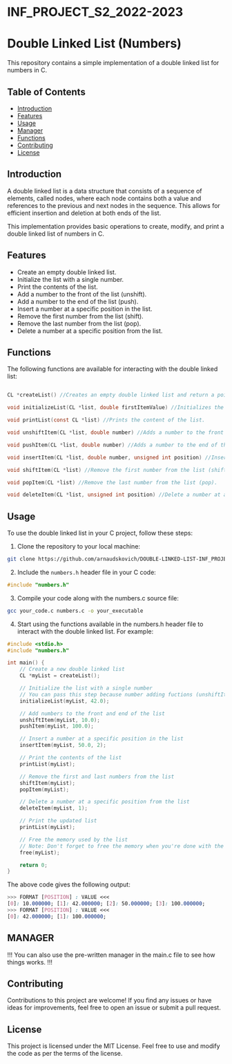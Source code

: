 # INF_PROJECT_S2_2022-2023
# Double Linked List (Numbers)

This repository contains a simple implementation of a double linked list for numbers in C.

## Table of Contents

- [Introduction](#introduction)
- [Features](#features)
- [Usage](#usage)
- [Manager](#manager)
- [Functions](#functions)
- [Contributing](#contributing)
- [License](#license)

## Introduction

A double linked list is a data structure that consists of a sequence of elements, called nodes, where each node contains both a value and references to the previous and next nodes in the sequence. This allows for efficient insertion and deletion at both ends of the list.

This implementation provides basic operations to create, modify, and print a double linked list of numbers in C.

## Features

- Create an empty double linked list.
- Initialize the list with a single number.
- Print the contents of the list.
- Add a number to the front of the list (unshift).
- Add a number to the end of the list (push).
- Insert a number at a specific position in the list.
- Remove the first number from the list (shift).
- Remove the last number from the list (pop).
- Delete a number at a specific position from the list.

## Functions

The following functions are available for interacting with the double linked list:
```c

CL *createList() //Creates an empty double linked list and return a pointer to it.

void initializeList(CL *list, double firstItemValue) //Initializes the list with a single number.

void printList(const CL *list) //Prints the content of the list.

void unshiftItem(CL *list, double number) //Adds a number to the front of the list (unshift).

void pushItem(CL *list, double number) //Adds a number to the end of the list (push).

void insertItem(CL *list, double number, unsigned int position) //Inserts a number at a specific position in the list.

void shiftItem(CL *list) //Remove the first number from the list (shift).

void popItem(CL *list) //Remove the last number from the list (pop).

void deleteItem(CL *list, unsigned int position) //Delete a number at a specific position from the list.
```
## Usage

To use the double linked list in your C project, follow these steps:

1. Clone the repository to your local machine:
```bash
git clone https://github.com/arnaudskovich/DOUBLE-LINKED-LIST-INF_PROJECT_S2_2022-2023-.git
```
2. Include the `numbers.h` header file in your C code:

```c
#include "numbers.h"
```
3. Compile your code along with the numbers.c source file:
```bash
gcc your_code.c numbers.c -o your_executable
```
4. Start using the functions available in the numbers.h header file to interact with the double linked list. For example:
```c
#include <stdio.h>
#include "numbers.h"

int main() {
    // Create a new double linked list
    CL *myList = createList();

    // Initialize the list with a single number
    // You can pass this step because number adding fuctions (unshiftItem, pushItem, insertItem) can handle this
    initializeList(myList, 42.0);

    // Add numbers to the front and end of the list
    unshiftItem(myList, 10.0);
    pushItem(myList, 100.0);

    // Insert a number at a specific position in the list
    insertItem(myList, 50.0, 2);

    // Print the contents of the list
    printList(myList);

    // Remove the first and last numbers from the list
    shiftItem(myList);
    popItem(myList);

    // Delete a number at a specific position from the list
    deleteItem(myList, 1);

    // Print the updated list
    printList(myList);

    // Free the memory used by the list
    // Note: Don't forget to free the memory when you're done with the list!
    free(myList);

    return 0;
}

```
The above code gives the following output:
```css
>>> FORMAT [POSITION] : VALUE <<<
[0]: 10.000000; [1]: 42.000000; [2]: 50.000000; [3]: 100.000000;
>>> FORMAT [POSITION] : VALUE <<<
[0]: 42.000000; [1]: 100.000000;
```

## MANAGER
!!! You can also use the pre-written manager in the main.c file to see how things works. !!!

## Contributing
Contributions to this project are welcome! If you find any issues or have ideas for improvements, feel free to open an issue or submit a pull request.

## License
This project is licensed under the MIT License. Feel free to use and modify the code as per the terms of the license.
